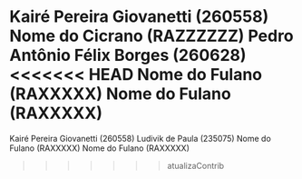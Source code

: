 Kairé Pereira Giovanetti (260558)
Nome do Cicrano (RAZZZZZZ)
Pedro Antônio Félix Borges (260628)
<<<<<<< HEAD
Nome do Fulano  (RAXXXXX)
Nome do Fulano  (RAXXXXX)
=======
Kairé Pereira Giovanetti (260558)
Ludivik de Paula  (235075)
Nome do Fulano  (RAXXXXX)
Nome do Fulano  (RAXXXXX)
>>>>>>> atualizaContrib
